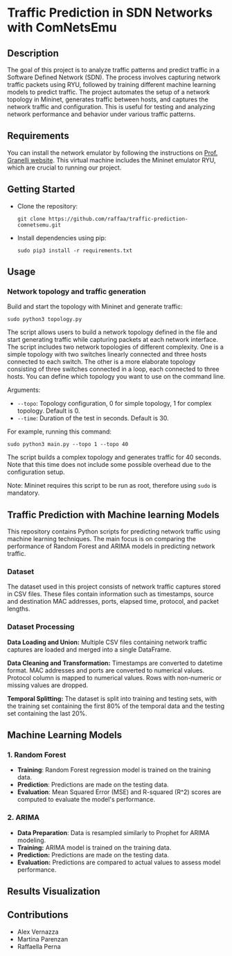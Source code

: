 # Traffic Prediction in SDN Networks with ComNetsEmu

## Description

The goal of this project is to analyze traffic patterns and predict traffic in a Software Defined Network (SDN). The process involves capturing network traffic packets using RYU, followed by training different machine learning models to predict traffic. The project automates the setup of a network topology in Mininet, generates traffic between hosts, and captures the network traffic and configuration. This is useful for testing and analyzing network performance and behavior under various traffic patterns.

## Requirements

You can install the network emulator by following the instructions on [Prof. Granelli website](https://www.granelli-lab.org/researches/relevant-projects/comnetsemu-labs). This virtual machine includes the Mininet emulator RYU, which are crucial to running our project.

## Getting Started

* Clone the repository:
    ```
    git clone https://github.com/raffaa/traffic-prediction-comnetsemu.git
    ```
* Install dependencies using pip:
    ```
    sudo pip3 install -r requirements.txt
    ```

## Usage

### Network topology and traffic generation

Build and start the topology with Mininet and generate traffic:
```
sudo python3 topology.py
```
The script allows users to build a network topology defined in the file and start generating traffic while capturing packets at each network interface. The script includes two network topologies of different complexity. One is a simple topology with two switches linearly connected and three hosts connected to each switch. The other is a more elaborate topology consisting of three switches connected in a loop, each connected to three hosts. You can define which topology you want to use on the command line.

Arguments:
* ```--topo```: Topology configuration, 0 for simple topology, 1 for complex topology. Default is 0.
* ```--time```: Duration of the test in seconds. Default is 30.

For example, running this command:
```
sudo python3 main.py --topo 1 --topo 40
```
The script builds a complex topology and generates traffic for 40 seconds. Note that this time does not include some possible overhead due to the configuration setup.

Note: Mininet requires this script to be run as root, therefore using ```sudo``` is mandatory.

## Traffic Prediction with Machine learning Models

This repository contains Python scripts for predicting network traffic using machine learning techniques. The main focus is on comparing the performance of Random Forest and ARIMA models in predicting network traffic.

### Dataset

The dataset used in this project consists of network traffic captures stored in CSV files. These files contain information such as timestamps, source and destination MAC addresses, ports, elapsed time, protocol, and packet lengths.

### Dataset Processing

**Data Loading and Union:** Multiple CSV files containing network traffic captures are loaded and merged into a single DataFrame.


**Data Cleaning and Transformation:**
Timestamps are converted to datetime format.
MAC addresses and ports are converted to numerical values.
Protocol column is mapped to numerical values.
Rows with non-numeric or missing values are dropped.


**Temporal Splitting:** The dataset is split into training and testing sets, with the training set containing the first 80% of the temporal data and the testing set containing the last 20%.


## Machine Learning Models

### 1. Random Forest

* **Training**: Random Forest regression model is trained on the training data.
* **Prediction**: Predictions are made on the testing data.
* **Evaluation**: Mean Squared Error (MSE) and R-squared (R^2) scores are computed to evaluate the model's performance.
  
### 2. ARIMA

* **Data Preparation**: Data is resampled similarly to Prophet for ARIMA modeling.
* **Training:** ARIMA model is trained on the training data.
* **Prediction:** Predictions are made on the testing data.
* **Evaluation:** Predictions are compared to actual values to assess model performance.

## Results Visualization



## Contributions
* Alex Vernazza
* Martina Parenzan
* Raffaella Perna
